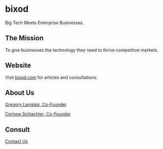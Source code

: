 # bixod

Big Tech Meets Enterprise Businesses.

## The Mission 

To give businesses the technology they need to thrive competitive markets.

## Website

Visit [bixod.com](https://bixod.com) for articles and consultations.

## About Us

[Gregory Langlais, Co-Founder](http://gregl83.com)

[Corinne Schlachter, Co-Founder](https://www.linkedin.com/in/corinneschlachter)

## Consult

[Contact Us](https://bixod.com/contact)
